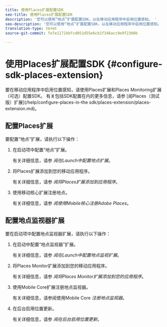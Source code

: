 ```yaml
---
title: 使用Places扩展配置SDK
seo-title: 使用Places扩展配置SDK
description: '您可以使用“地点”扩展配置SDK，以在移动应用程序中启用位置感知。 '
seo-description: '您可以使用“地点”扩展配置SDK，以在移动应用程序中启用位置感知。 '
translation-type: tm+mt
source-git-commit: fe7e1171bbfcd051d55e6cb1f346acc9e9f2360b

---
```



# 使用Places扩展配置SDK {#configure-sdk-places-extension}

要在移动应用程序中启用位置感知，请使用Places扩展和Places Monitoring扩展（可选）配置SDK。 有关包括SDK配置在内的更多信息，请参 [阅Places（测试版）扩展](/help/configure-places-in-the sdk/places-extension/places-extension.md)。

## 配置Places扩展

要配置“地点”扩展，请执行以下操作：

1. 在启动项中配置“地点”扩展。

   有关详细信息，请参 *阅在Launch中配置地点扩展*。

1. 将Places扩展添加到您的移动应用程序。

   有关详细信息，请参 *阅将Places扩展添加到应用程序*。

1. 使用移动核心扩展注册地点。

   有关详细信息，请参 *阅使用Mobile核心注册Adobe Places*。

## 配置地点监视器扩展

要在启动项中配置地点监视器扩展，请执行以下操作：

1. 在启动中配置“地点监视器”扩展。

   有关详细信息，请参 *阅在Launch中配置地点监视扩展*。

2. 将Places Monitor扩展添加到您的移动应用程序。

   有关详细信息，请参 *阅将Places Monitor扩展添加到您的应用程序*。

3. 使用Mobile Core扩展注册地点监视器。

   有关详细信息，请参阅使用Mobile Core *注册地点监视器*。

4. 在后台启用位置更新。

   有关详细信息，请参 *阅在后台启用位置更新*。
